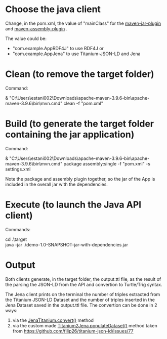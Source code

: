 # Choose the java client

Change, in the pom.xml, the value of "mainClass" for the [maven-jar-plugin](https://github.com/SEMICeu/EOSC-MLDCAT-AP-Pilot/blob/main/java/pom.xml#L98) and [maven-assembly-plugin](https://github.com/SEMICeu/EOSC-MLDCAT-AP-Pilot/blob/main/java/pom.xml#L132) .

The value could be:
- "com.example.AppRDF4J" to use RDF4J or 
- "com.example.AppJena" to use Titanium-JSON-LD and Jena

# Clean (to remove the target folder)

Command:

& "C:\Users\estani002\Downloads\apache-maven-3.9.6-bin\apache-maven-3.9.6\bin\mvn.cmd" clean -f "pom.xml"

# Build (to generate the target folder containing the jar application)

Command:

& "C:\Users\estani002\Downloads\apache-maven-3.9.6-bin\apache-maven-3.9.6\bin\mvn.cmd" package assembly:single  -f "pom.xml" -s settings.xml

Note the package and assembly plugin together, so the jar of the App is included in the overall jar with the dependencies.

# Execute (to launch the Java API client)

Commands:

cd .\target\
java -jar .\demo-1.0-SNAPSHOT-jar-with-dependencies.jar 

# Output

Both clients generate, in the target folder, the output.ttl file, as the result of the parsing the JSON-LD from the API and convertion to Turtle/Trig syntax.

The Jena client prints on the terminal the number of triples extracted from the Titanium JSON-LD Dataset and the number of triples inserted in the Jena Dataset saved in the output.ttl file.
The convertion can be done in 2 ways:
1) via the [JenaTitanium.convert()](https://github.com/SEMICeu/EOSC-MLDCAT-AP-Pilot/blob/main/java/src/main/java/com/example/AppJena.java#L135) method
2) via the custom made [Titanium2Jena.populateDataset()](https://github.com/SEMICeu/EOSC-MLDCAT-AP-Pilot/blob/main/java/src/main/java/com/example/AppJena.java#L141) method taken from https://github.com/filip26/titanium-json-ld/issues/77